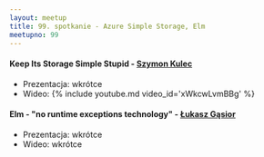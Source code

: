 ```yaml
---
layout: meetup
title: 99. spotkanie - Azure Simple Storage, Elm
meetupno: 99
---
```


#### Keep Its Storage Simple Stupid - [Szymon Kulec](https://twitter.com/skooletz)
* Prezentacja: wkrótce
* Wideo: {% include youtube.md video_id='xWkcwLvmBBg' %}

#### Elm - "no runtime exceptions technology" - [Łukasz Gąsior](https://twitter.com/lukaszgasior)
* Prezentacja: wkrótce
* Wideo: wkrótce
